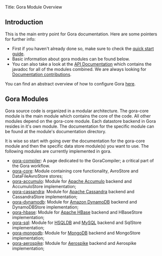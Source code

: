 Title: Gora Module Overview

## Introduction
This is the main entry point for Gora documentation. Here are some pointers for further info:

* First if you haven't already done so, make sure to check the [quick start guide](./quickstart.html).
* Basic information about gora modules can be found below.
* You can also take a look at the [API Documentation](./api/javadoc.html) which contains the javadoc 
  for all of the modules combined. We are always looking for [Documentation contributions](../contribute.html).

You can find an abstract overview of how to configure Gora [here](./gora-conf.html).

## Gora Modules
Gora source code is organized in a modular architecture. The gora-core module 
is the main module which contains the core of the code. All other modules depend 
on the gora-core module. 
Each datastore backend in Gora resides in it's own module. The documentation for 
the specific module can be found at the module's documentation directory. 

It is wise so start with going over the documentation for the gora-core 
module and then the specific data store module(s) you want to use. The 
following modules are currently implemented in gora.

* [gora-compiler](./compiler.html): A page dedicated to the GoraCompiler; a critical part of the Gora workflow.
* [gora-core](./gora-core.html): Module containing core functionality, AvroStore and DataFileAvroStore stores;
* [gora-accumulo](./gora-accumulo.html): Module for [Apache Accumulo](https://accumulo.apache.org) backend and AccumuloStore implementation;
* [gora-cassandra](./gora-cassandra.html): Module for [Apache Cassandra](https://cassandra.apacheorg) backend and CassandraStore implementation;
* [gora-dynamodb](./gora-dynamodb.html): Module for [Amazon DynamoDB](https://aws.amazon.com/dynamodb/) backend and DynamoDBStore implementation;
* [gora-hbase](./gora-hbase.html): Module for [Apache HBase](https://hbase.apache.org) backend and HBaseStore implementation;
* [gora-sql](./gora-sql.html): Module for [HSQLDB](https://hsqldb.org/) and [MySQL](https://www.mysql.com/) backend and SqlStore implementation;
* [gora-mongodb](./gora-mongodb.html): Module for [MongoDB](https://www.mongodb.org/) backend and MongoStore implementation;
* [gora-aerospike](./gora-aerospike.html): Module for [Aerospike](https://aerospike.com/) backend and Aerospike implementation;

